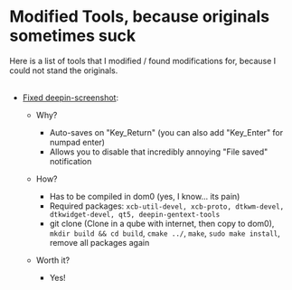 # Modified Tools, because originals sometimes suck

Here is a list of tools that I modified / found modifications for, because I could not stand the originals. <br><br>

- [Fixed deepin-screenshot](https://github.com/JojiiOfficial/deepin-screenshot):
  - Why?
    - Auto-saves on "Key_Return" (you can also add "Key_Enter" for numpad enter)
    - Allows you to disable that incredibly annoying "File saved" notification

  - How?
    - Has to be compiled in dom0 (yes, I know... its pain) 
    - Required packages: `xcb-util-devel, xcb-proto, dtkwm-devel, dtkwidget-devel, qt5, deepin-gentext-tools`
    - git clone (Clone in a qube with internet, then copy to dom0), `mkdir build && cd build`, `cmake ../`, `make`, `sudo make install`, remove all packages again

  - Worth it?
    - Yes!
  
